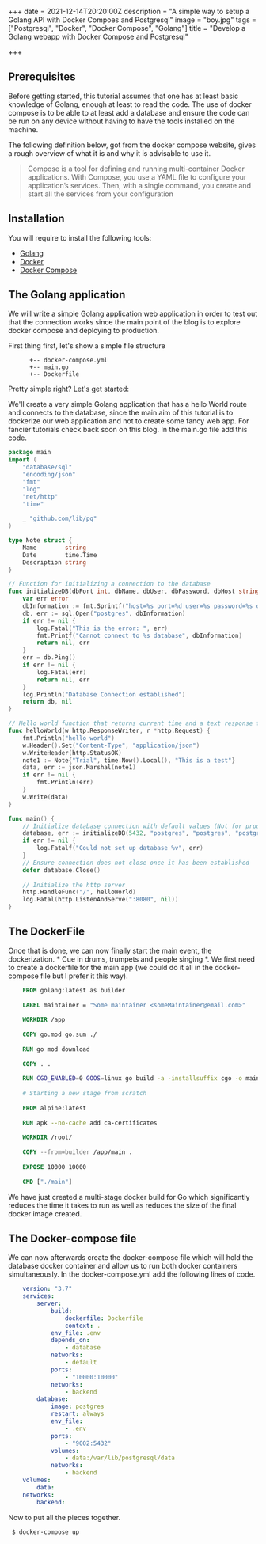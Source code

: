 +++
date = 2021-12-14T20:20:00Z
description = "A simple way to setup a Golang API with Docker Compoes and Postgresql"
image = "boy.jpg"
tags = ["Postgresql", "Docker", "Docker Compose", "Golang"]
title = "Develop a Golang webapp with Docker Compose and Postgresql"

+++
## Prerequisites

Before getting started, this tutorial assumes that one has at least basic knowledge of Golang, enough at least to read the code. The use of docker compose is to be able to at least add a database and ensure the code can be run on any device without having to have the tools installed on the machine.

The following definition below, got from the docker compose website, gives a rough overview of what it is and why it is advisable to use it.

> Compose is a tool for defining and running multi-container Docker applications. With Compose, you use a YAML file to configure your application’s services. Then, with a single command, you create and start all the services from your configuration

## Installation

You will require to install the following tools:

* [Golang](https://golang.org/dl/)
* [Docker](https://docs.docker.com/get-docker/)
* [Docker Compose](https://docs.docker.com/compose/install/)

## The Golang application

We will write a simple Golang application web application in order to test out that the connection works since the main point of the blog is to explore docker compose and deploying to production.

First thing first, let's show a simple file structure
```
      +-- docker-compose.yml
      +-- main.go
      +-- Dockerfile
```
Pretty simple right? Let's get started:

We'll create a very simple Golang application that has a hello World route and connects to the database, since the main aim of this tutorial is to dockerize our web application and not to create some fancy web app. For fancier tutorials check back soon on this blog. In the main.go file add this code.

```go
package main
import (
	"database/sql"
	"encoding/json"
	"fmt"
	"log"
	"net/http"
	"time"
    
    _ "github.com/lib/pq"
)

type Note struct {
	Name        string
	Date        time.Time
	Description string
}

// Function for initializing a connection to the database
func initializeDB(dbPort int, dbName, dbUser, dbPassword, dbHost string) (*sql.DB, error) {
	var err error
	dbInformation := fmt.Sprintf("host=%s port=%d user=%s password=%s dbname=%s sslmode=disable", dbHost, 5432, dbUser, dbPassword, dbName)
	db, err := sql.Open("postgres", dbInformation)
	if err != nil {
		log.Fatal("This is the error: ", err)
		fmt.Printf("Cannot connect to %s database", dbInformation)
		return nil, err
	}
	err = db.Ping()
	if err != nil {
		log.Fatal(err)
		return nil, err
	}
	log.Println("Database Connection established")
	return db, nil
}

// Hello world function that returns current time and a text response from the struct created above
func helloWorld(w http.ResponseWriter, r *http.Request) {
	fmt.Println("hello world")
	w.Header().Set("Content-Type", "application/json")
	w.WriteHeader(http.StatusOK)
	note1 := Note{"Trial", time.Now().Local(), "This is a test"}
	data, err := json.Marshal(note1)
	if err != nil {
		fmt.Println(err)
	}
	w.Write(data)
}

func main() {
	// Initialize database connection with default values (Not for production purposes
	database, err := initializeDB(5432, "postgres", "postgres", "postgres", "postgres")
	if err != nil {
		log.Fatalf("Could not set up database %v", err)
	}
    // Ensure connection does not close once it has been established
	defer database.Close()
    
    // Initialize the http server
	http.HandleFunc("/", helloWorld)
	log.Fatal(http.ListenAndServe(":8080", nil))
}
```

## The DockerFile

Once that is done, we can now finally start the main event, the dockerization. * Cue in drums, trumpets and people singing *. We first need to create a dockerfile for the main app (we could do it all in the docker-compose file but I prefer it this way).
```Dockerfile
    FROM golang:latest as builder 
    
    LABEL maintainer = "Some maintainer <someMaintainer@email.com>"
    
    WORKDIR /app
    
    COPY go.mod go.sum ./
    
    RUN go mod download
    
    COPY . .
    
    RUN CGO_ENABLED=0 GOOS=linux go build -a -installsuffix cgo -o main .
    
    # Starting a new stage from scratch 
    
    FROM alpine:latest
    
    RUN apk --no-cache add ca-certificates
    
    WORKDIR /root/
    
    COPY --from=builder /app/main .
    
    EXPOSE 10000 10000
    
    CMD ["./main"]
```
We have just created a multi-stage docker build for Go which significantly reduces the time it takes to run as well as reduces the size of the final docker image created.

## The Docker-compose file
We can now afterwards create the docker-compose file which will hold the database docker container and allow us to run both docker containers simultaneously. In the docker-compose.yml add the following lines of code.
```yaml
    version: "3.7"
    services: 
        server:
            build:
                dockerfile: Dockerfile
                context: .
            env_file: .env
            depends_on:
                - database
            networks:
                - default
            ports:
                - "10000:10000"
            networks:
                - backend
        database:
            image: postgres
            restart: always
            env_file: 
                - .env
            ports:
                - "9002:5432"
            volumes: 
                - data:/var/lib/postgresql/data
            networks:
                - backend
    volumes:
        data:
    networks:
        backend:
```

Now to put all the pieces together.
```bash
 $ docker-compose up
```
